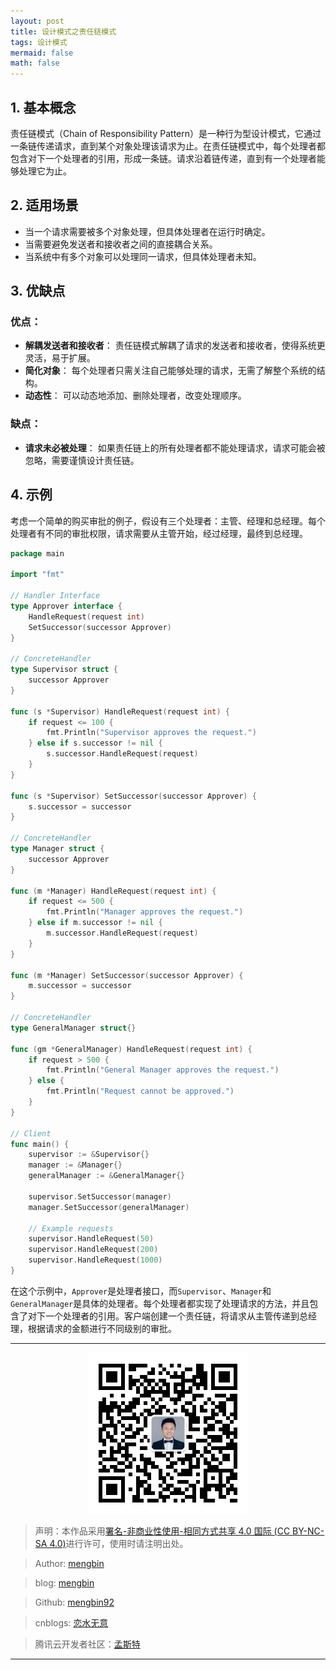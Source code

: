 ```yaml
---
layout: post
title: 设计模式之责任链模式
tags: 设计模式
mermaid: false
math: false
---  
```


## 1. 基本概念

责任链模式（Chain of Responsibility Pattern）是一种行为型设计模式，它通过一条链传递请求，直到某个对象处理该请求为止。在责任链模式中，每个处理者都包含对下一个处理者的引用，形成一条链。请求沿着链传递，直到有一个处理者能够处理它为止。

## 2. 适用场景

- 当一个请求需要被多个对象处理，但具体处理者在运行时确定。
- 当需要避免发送者和接收者之间的直接耦合关系。
- 当系统中有多个对象可以处理同一请求，但具体处理者未知。

## 3. 优缺点

### 优点：

- **解耦发送者和接收者**： 责任链模式解耦了请求的发送者和接收者，使得系统更灵活，易于扩展。
- **简化对象**： 每个处理者只需关注自己能够处理的请求，无需了解整个系统的结构。
- **动态性**： 可以动态地添加、删除处理者，改变处理顺序。

### 缺点：

- **请求未必被处理**： 如果责任链上的所有处理者都不能处理请求，请求可能会被忽略，需要谨慎设计责任链。

## 4. 示例

考虑一个简单的购买审批的例子，假设有三个处理者：主管、经理和总经理。每个处理者有不同的审批权限，请求需要从主管开始，经过经理，最终到总经理。

```go
package main

import "fmt"

// Handler Interface
type Approver interface {
	HandleRequest(request int)
	SetSuccessor(successor Approver)
}

// ConcreteHandler
type Supervisor struct {
	successor Approver
}

func (s *Supervisor) HandleRequest(request int) {
	if request <= 100 {
		fmt.Println("Supervisor approves the request.")
	} else if s.successor != nil {
		s.successor.HandleRequest(request)
	}
}

func (s *Supervisor) SetSuccessor(successor Approver) {
	s.successor = successor
}

// ConcreteHandler
type Manager struct {
	successor Approver
}

func (m *Manager) HandleRequest(request int) {
	if request <= 500 {
		fmt.Println("Manager approves the request.")
	} else if m.successor != nil {
		m.successor.HandleRequest(request)
	}
}

func (m *Manager) SetSuccessor(successor Approver) {
	m.successor = successor
}

// ConcreteHandler
type GeneralManager struct{}

func (gm *GeneralManager) HandleRequest(request int) {
	if request > 500 {
		fmt.Println("General Manager approves the request.")
	} else {
		fmt.Println("Request cannot be approved.")
	}
}

// Client
func main() {
	supervisor := &Supervisor{}
	manager := &Manager{}
	generalManager := &GeneralManager{}

	supervisor.SetSuccessor(manager)
	manager.SetSuccessor(generalManager)

	// Example requests
	supervisor.HandleRequest(50)
	supervisor.HandleRequest(200)
	supervisor.HandleRequest(1000)
}
```

在这个示例中，`Approver`是处理者接口，而`Supervisor`、`Manager`和`GeneralManager`是具体的处理者。每个处理者都实现了处理请求的方法，并且包含了对下一个处理者的引用。客户端创建一个责任链，将请求从主管传递到总经理，根据请求的金额进行不同级别的审批。

---

<div align="center">
  <img src="../img/qrcode_wechat.jpg" alt="孟斯特">
</div>

> 声明：本作品采用[署名-非商业性使用-相同方式共享 4.0 国际 (CC BY-NC-SA 4.0)](https://creativecommons.org/licenses/by-nc-sa/4.0/deed.zh)进行许可，使用时请注明出处。  

> Author: [mengbin](mengbin1992@outlook.com)  

> blog: [mengbin](https://mengbin.top)  

> Github: [mengbin92](https://mengbin92.github.io/)  

> cnblogs: [恋水无意](https://www.cnblogs.com/lianshuiwuyi/)  

> 腾讯云开发者社区：[孟斯特](https://cloud.tencent.com/developer/user/6649301)  

---
